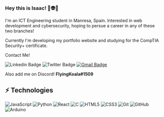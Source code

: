 ### Hey this is Isaac! 👋👽🐨

I'm an ICT Engineering student in Manresa, Spain. Interested in web development and cybersecurity, hoping to persue a career in any of these two branches!

Currently I'm developing my portfolio website and studying for the CompTIA Security+ certificate.

Contact Me! 

![Linkedin Badge](https://img.shields.io/badge/-FlyingKoala01-blue?style=flat-square&logo=Linkedin&logoColor=white&link=https://www.linkedin.com/in/isaac-iglesias-vila-0b6074234/)
![Twitter Badge](https://img.shields.io/badge/-@FlyingKoala01-blue?style=flat-square&logo=Twitter&logoColor=white&link=https://twitter.com/FlyingKoala01])
[![Gmail Badge](https://img.shields.io/badge/-isaac.iglesias.vila@gmail.com-c14438?style=flat-square&logo=Gmail&logoColor=white&link=mailto:isaac.iglesias.vila19@gmail.com)](mailto:isaac.iglesias.vila19@gmail.com)

Also add me on Discord! **FlyingKoala#1509**

## ⚡ Technologies

![JavaScript](https://img.shields.io/badge/-JavaScript-black?style=flat-square&logo=javascript)
![Python](https://img.shields.io/badge/-Python-black?style=flat-square&logo=Python)
![React](https://img.shields.io/badge/-React-black?style=flat-square&logo=react)
![C](https://img.shields.io/badge/-C-00599C?style=flat-square&logo=c)
![HTML5](https://img.shields.io/badge/-HTML5-E34F26?style=flat-square&logo=html5&logoColor=white)
![CSS3](https://img.shields.io/badge/-CSS3-1572B6?style=flat-square&logo=css3)
![Git](https://img.shields.io/badge/-Git-black?style=flat-square&logo=git)
![GitHub](https://img.shields.io/badge/-GitHub-181717?style=flat-square&logo=github)
![Arduino](https://img.shields.io/badge/-Arduino-black?style=flat-square&logo=arduino)

<!--
**FlyingKoala01/FlyingKoala01** is a ✨ _special_ ✨ repository because its `README.md` (this file) appears on your GitHub profile.

Here are some ideas to get you started:

- 🔭 I’m currently working on ...
- 🌱 I’m currently learning ...
- 👯 I’m looking to collaborate on ...
- 🤔 I’m looking for help with ...
- 💬 Ask me about ...
- 📫 How to reach me: ...
- 😄 Pronouns: ...
- ⚡ Fun fact: ...
-->
